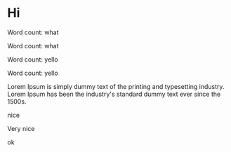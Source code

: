 # Hi

Word count: <!-- docs wordCount-->what<!-- /docs -->

Word count: <!-- docs wordCount -->what<!-- /docs -->

Word count: <!-- docs(wordCount:cool=yo) -->yello<!-- /docs -->

Word count: <!-- docs(wordCount?cool=yo) -->yello<!-- /docs -->

Lorem Ipsum is simply dummy text of the printing and typesetting industry. Lorem Ipsum has been the industry's standard dummy text ever since the 1500s.

<!-- docs {{whatttt}} foo={{ rad: 'yellow' }} -->
nice
<!-- /docs -->


Very nice

<!--- docs(TOC) foo={{ rad: 'orange' }} ------>
ok
<!-- /docs -->